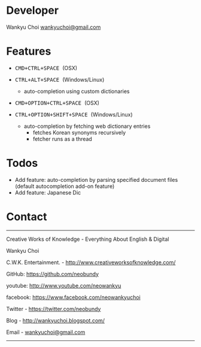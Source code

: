 # Developer
   
Wankyu Choi <wankyuchoi@gmail.com>

# Features

- <kbd> CMD+CTRL+SPACE </kbd> (OSX)
- <kbd> CTRL+ALT+SPACE </kbd> (Windows/Linux)

    - auto-completion using custom dictionaries 

- <kbd> CMD+OPTION+CTRL+SPACE </kbd> (OSX)

- <kbd> CTRL+OPTION+SHIFT+SPACE </kbd> (Windows/Linux)

    - auto-completion by fetching web dictionary entries 
        - fetches Korean synonyms recursively
        - fetcher runs as a thread

# Todos

- Add feature: auto-completion by parsing specified document files (default autocompletion add-on feature)  
- Add feature: Japanese Dic

# Contact

---

Creative Works of Knowledge - Everything About English & Digital

Wankyu Choi

C.W.K. Entertainment. - http://www.creativeworksofknowledge.com/

GitHub: https://github.com/neobundy

youtube: http://www.youtube.com/neowankyu

facebook: https://www.facebook.com/neowankyuchoi

Twitter - https://twitter.com/neobundy

Blog - http://wankyuchoi.blogspot.com/ 

Email - wankyuchoi@gmail.com 

---


